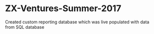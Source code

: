 # ZX-Ventures-Summer-2017
Created custom reporting database which was live populated with data from SQL database
